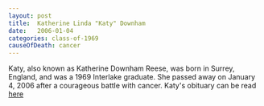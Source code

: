 ```yaml
---
layout: post
title:  Katherine Linda "Katy" Downham
date:   2006-01-04
categories: class-of-1969
causeOfDeath: cancer
---
```

Katy, also known as Katherine Downham Reese, was born in Surrey, England, and was a 1969 Interlake graduate.  She passed away on January 4, 2006 after a courageous battle with cancer. Katy's obituary can be read [here](http://tinyurl.com/nqfxsht)
